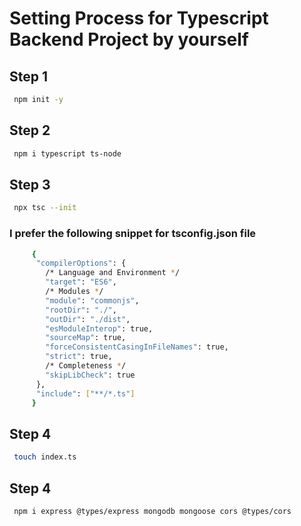 # Setting Process for Typescript Backend Project by yourself

## Step 1

```bash
 npm init -y
```

## Step 2

```bash
 npm i typescript ts-node
```


## Step 3

```bash
 npx tsc --init
```

### I prefer the following snippet for tsconfig.json file

```bash
     {
      "compilerOptions": {
        /* Language and Environment */
        "target": "ES6",                                 
        /* Modules */
        "module": "commonjs",  
        "rootDir": "./",                                
        "outDir": "./dist",
        "esModuleInterop": true,
        "sourceMap": true,
        "forceConsistentCasingInFileNames": true,
        "strict": true,                                  
        /* Completeness */
        "skipLibCheck": true       
      },
      "include": ["**/*.ts"]
     }
```

## Step 4

```bash
 touch index.ts
```


## Step 4

```bash
 npm i express @types/express mongodb mongoose cors @types/cors
```
